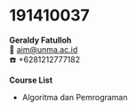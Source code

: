# 191410037
**Geraldy Fatulloh**  
:e-mail: aim@unma.ac.id  
:telephone: +6281212777182  
  
**Course List**  
- Algoritma dan Pemrograman  
